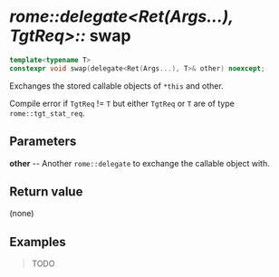 # _rome::delegate<Ret(Args...), TgtReq>::_ **swap**

```cpp
template<typename T>
constexpr void swap(delegate<Ret(Args...), T>& other) noexcept;
```

Exchanges the stored callable objects of `*this` and other.

Compile error if `TgtReq` != `T` but either `TgtReq` or `T` are of type `rome::tgt_stat_req`.

## Parameters

**other** -- Another `rome::delegate` to exchange the callable object with.

## Return value

(none)

## Examples

> TODO
